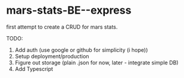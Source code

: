 # mars-stats-BE--express
first attempt to create a CRUD for mars stats.

TODO:
1. Add auth (use google or github for simplicity (i hope))
2. Setup deployment/production
3. Figure out storage (plain .json for now, later - integrate simple DB)
4. Add Typescript
